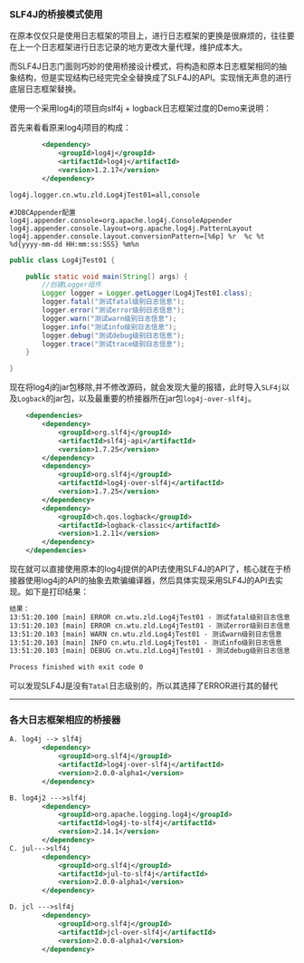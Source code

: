 ### SLF4J的桥接模式使用

在原本仅仅只是使用日志框架的项目上，进行日志框架的更换是很麻烦的，往往要在上一个日志框架进行日志记录的地方更改大量代理，维护成本大。

而SLF4J日志门面则巧妙的使用桥接设计模式，将构造和原本日志框架相同的抽象结构，但是实现结构已经完完全全替换成了SLF4J的API。实现悄无声息的进行底层日志框架替换。

使用一个采用log4j的项目向slf4j + logback日志框架过度的Demo来说明：

首先来看看原来log4j项目的构成：

```xml
        <dependency>
            <groupId>log4j</groupId>
            <artifactId>log4j</artifactId>
            <version>1.2.17</version>
        </dependency>
```

```properties
log4j.logger.cn.wtu.zld.Log4jTest01=all,console

#JDBCAppender配置
log4j.appender.console=org.apache.log4j.ConsoleAppender
log4j.appender.console.layout=org.apache.log4j.PatternLayout
log4j.appender.console.layout.conversionPattern=[%6p] %r  %c %t %d{yyyy-mm-dd HH:mm:ss:SSS} %m%n
```

```java
public class Log4jTest01 {

    public static void main(String[] args) {
        //创建Logger组件
        Logger logger = Logger.getLogger(Log4jTest01.class);
        logger.fatal("测试fatal级别日志信息");
        logger.error("测试error级别日志信息");
        logger.warn("测试warn级别日志信息");
        logger.info("测试info级别日志信息");
        logger.debug("测试debug级别日志信息");
        logger.trace("测试trace级别日志信息");
    }

}
```

现在将log4j的jar包移除,并不修改源码，就会发现大量的报错，此时导入`SLF4j`以及`Logback`的jar包，以及最重要的桥接器所在jar包`log4j-over-slf4j`。

```xml
    <dependencies>
        <dependency>
            <groupId>org.slf4j</groupId>
            <artifactId>slf4j-api</artifactId>
            <version>1.7.25</version>
        </dependency>
        <dependency>
            <groupId>org.slf4j</groupId>
            <artifactId>log4j-over-slf4j</artifactId>
            <version>1.7.25</version>
        </dependency>
        <dependency>
            <groupId>ch.qos.logback</groupId>
            <artifactId>logback-classic</artifactId>
            <version>1.2.11</version>
        </dependency>
    </dependencies>
```

现在就可以直接使用原本的log4j提供的API去使用SLF4J的API了，核心就在于桥接器使用log4j的API的抽象去欺骗编译器，然后具体实现采用SLF4J的API去实现。如下是打印结果：

```tex
结果：
13:51:20.100 [main] ERROR cn.wtu.zld.Log4jTest01 - 测试fatal级别日志信息
13:51:20.103 [main] ERROR cn.wtu.zld.Log4jTest01 - 测试error级别日志信息
13:51:20.103 [main] WARN cn.wtu.zld.Log4jTest01 - 测试warn级别日志信息
13:51:20.103 [main] INFO cn.wtu.zld.Log4jTest01 - 测试info级别日志信息
13:51:20.103 [main] DEBUG cn.wtu.zld.Log4jTest01 - 测试debug级别日志信息

Process finished with exit code 0
```

可以发现SLF4J是没有`Tatal`日志级别的，所以其选择了ERROR进行其的替代

-----

### 各大日志框架相应的桥接器

```xml
A. log4j --> slf4j
        <dependency>
            <groupId>org.slf4j</groupId>
            <artifactId>log4j-over-slf4j</artifactId>
            <version>2.0.0-alpha1</version>
        </dependency>

B. log4j2 --->slf4j
        <dependency>
            <groupId>org.apache.logging.log4j</groupId>
            <artifactId>log4j-to-slf4j</artifactId>
            <version>2.14.1</version>
        </dependency>
C. jul--->slf4j
        <dependency>
            <groupId>org.slf4j</groupId>
            <artifactId>jul-to-slf4j</artifactId>
            <version>2.0.0-alpha1</version>
        </dependency>

D. jcl --->slf4j
        <dependency>
            <groupId>org.slf4j</groupId>
            <artifactId>jcl-over-slf4j</artifactId>
            <version>2.0.0-alpha1</version>
        </dependency>
```
